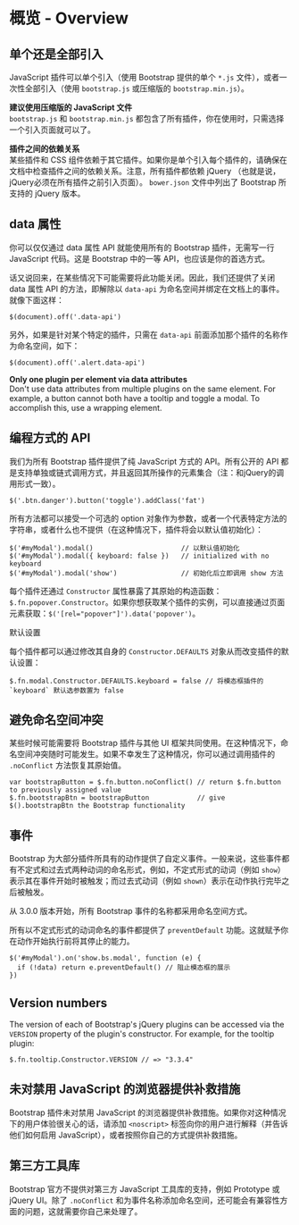 # 概览 - Overview

## 单个还是全部引入

JavaScript 插件可以单个引入（使用 Bootstrap 提供的单个 `*.js` 文件），或者一次性全部引入（使用 `bootstrap.js` 或压缩版的 `bootstrap.min.js`）。

>
**建议使用压缩版的 JavaScript 文件**  
`bootstrap.js` 和 `bootstrap.min.js` 都包含了所有插件，你在使用时，只需选择一个引入页面就可以了。

>
**插件之间的依赖关系**  
某些插件和 CSS 组件依赖于其它插件。如果你是单个引入每个插件的，请确保在文档中检查插件之间的依赖关系。注意，所有插件都依赖 jQuery （也就是说，jQuery必须在所有插件之前引入页面）。 `bower.json` 文件中列出了 Bootstrap 所支持的 jQuery 版本。

## data 属性

你可以仅仅通过 data 属性 API 就能使用所有的 Bootstrap 插件，无需写一行 JavaScript 代码。这是 Bootstrap 中的一等 API，也应该是你的首选方式。

话又说回来，在某些情况下可能需要将此功能关闭。因此，我们还提供了关闭 data 属性 API 的方法，即解除以 `data-api` 为命名空间并绑定在文档上的事件。就像下面这样：

```
$(document).off('.data-api')
```

另外，如果是针对某个特定的插件，只需在 `data-api` 前面添加那个插件的名称作为命名空间，如下：

```
$(document).off('.alert.data-api')
```

>
**Only one plugin per element via data attributes**   
Don't use data attributes from multiple plugins on the same element. For example, a button cannot both have a tooltip and toggle a modal. To accomplish this, use a wrapping element.

## 编程方式的 API

我们为所有 Bootstrap 插件提供了纯 JavaScript 方式的 API。所有公开的 API 都是支持单独或链式调用方式，并且返回其所操作的元素集合（注：和jQuery的调用形式一致）。

```
$('.btn.danger').button('toggle').addClass('fat')
```

所有方法都可以接受一个可选的 option 对象作为参数，或者一个代表特定方法的字符串，或者什么也不提供（在这种情况下，插件将会以默认值初始化）：

```
$('#myModal').modal()                      // 以默认值初始化
$('#myModal').modal({ keyboard: false })   // initialized with no keyboard
$('#myModal').modal('show')                // 初始化后立即调用 show 方法
```

每个插件还通过 `Constructor` 属性暴露了其原始的构造函数：`$.fn.popover.Constructor`。如果你想获取某个插件的实例，可以直接通过页面元素获取：`$('[rel="popover"]').data('popover')`。

默认设置

每个插件都可以通过修改其自身的 `Constructor.DEFAULTS` 对象从而改变插件的默认设置：

```
$.fn.modal.Constructor.DEFAULTS.keyboard = false // 将模态框插件的 `keyboard` 默认选参数置为 false
```

## 避免命名空间冲突

某些时候可能需要将 Bootstrap 插件与其他 UI 框架共同使用。在这种情况下，命名空间冲突随时可能发生。如果不幸发生了这种情况，你可以通过调用插件的 `.noConflict` 方法恢复其原始值。

```
var bootstrapButton = $.fn.button.noConflict() // return $.fn.button to previously assigned value
$.fn.bootstrapBtn = bootstrapButton            // give $().bootstrapBtn the Bootstrap functionality
```

## 事件

Bootstrap 为大部分插件所具有的动作提供了自定义事件。一般来说，这些事件都有不定式和过去式两种动词的命名形式，例如，不定式形式的动词（例如 `show`）表示其在事件开始时被触发；而过去式动词（例如 `shown`）表示在动作执行完毕之后被触发。

从 3.0.0 版本开始，所有 Bootstrap 事件的名称都采用命名空间方式。

所有以不定式形式的动词命名的事件都提供了 `preventDefault` 功能。这就赋予你在动作开始执行前将其停止的能力。

```
$('#myModal').on('show.bs.modal', function (e) {
  if (!data) return e.preventDefault() // 阻止模态框的展示
})
```

## Version numbers

The version of each of Bootstrap's jQuery plugins can be accessed via the `VERSION` property of the plugin's constructor. For example, for the tooltip plugin:

```
$.fn.tooltip.Constructor.VERSION // => "3.3.4"
```

## 未对禁用 JavaScript 的浏览器提供补救措施

Bootstrap 插件未对禁用 JavaScript 的浏览器提供补救措施。如果你对这种情况下的用户体验很关心的话，请添加 `<noscript>` 标签向你的用户进行解释（并告诉他们如何启用 JavaScript），或者按照你自己的方式提供补救措施。


## 第三方工具库

Bootstrap 官方不提供对第三方 JavaScript 工具库的支持，例如 Prototype 或 jQuery UI。除了 `.noConflict` 和为事件名称添加命名空间，还可能会有兼容性方面的问题，这就需要你自己来处理了。



